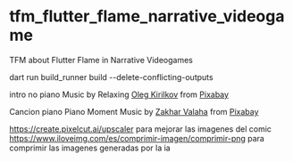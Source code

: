 # tfm_flutter_flame_narrative_videogame
TFM about Flutter Flame in Narrative Videogames


dart run build_runner build --delete-conflicting-outputs



intro no piano Music by Relaxing <a href="https://pixabay.com/es/users/music_for_videos-26992513/?utm_source=link-attribution&utm_medium=referral&utm_campaign=music&utm_content=145038">Oleg Kirilkov</a> from <a href="https://pixabay.com/music//?utm_source=link-attribution&utm_medium=referral&utm_campaign=music&utm_content=145038">Pixabay</a>



Cancion piano  Piano Moment
Music by <a href="https://pixabay.com/es/users/daddy_s_music-22836301/?utm_source=link-attribution&utm_medium=referral&utm_campaign=music&utm_content=9835">Zakhar Valaha</a> from <a href="https://pixabay.com//?utm_source=link-attribution&utm_medium=referral&utm_campaign=music&utm_content=9835">Pixabay</a>


https://create.pixelcut.ai/upscaler para mejorar las imagenes del comic
https://www.iloveimg.com/es/comprimir-imagen/comprimir-png para comprimir las imagenes generadas por la ia

